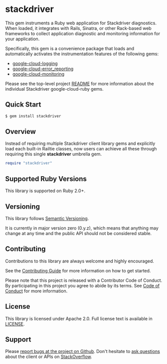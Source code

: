 # stackdriver

This gem instruments a Ruby web application for Stackdriver diagnostics. When loaded, it integrates with Rails, Sinatra, or other Rack-based web frameworks to collect application diagnostic and monitoring information for your application.

Specifically, this gem is a convenience package that loads and automatically activates the instrumentation features of the following gems:
- [google-cloud-logging](../google-cloud-logging)
- [google-cloud-error_reporting](../google-cloud-error_reporting)
- [google-cloud-monitoring](../google-cloud-monitoring)

Please see the top-level project [README](../README.md) for more information about the individual Stackdriver google-cloud-ruby gems.

## Quick Start

```sh
$ gem install stackdriver
```

## Overview
Instead of requiring multiple Stackdriver client library gems and explicitly load each built-in Railtie classes, now users can achieve all these through requiring this single **stackdriver** umbrella gem.
```ruby
require "stackdriver"
```

## Supported Ruby Versions

This library is supported on Ruby 2.0+.

## Versioning

This library follows [Semantic Versioning](http://semver.org/).

It is currently in major version zero (0.y.z), which means that anything may change at any time and the public API should not be considered stable.

## Contributing

Contributions to this library are always welcome and highly encouraged.

See the [Contributing Guide](https://googlecloudplatform.github.io/stackdriver-ruby/#/docs/guides/contributing) for more information on how to get started.

Please note that this project is released with a Contributor Code of Conduct. By participating in this project you agree to abide by its terms. See [Code of Conduct](../CODE_OF_CONDUCT.md) for more information.

## License

This library is licensed under Apache 2.0. Full license text is available in [LICENSE](LICENSE).

## Support

Please [report bugs at the project on Github](https://github.com/GoogleCloudPlatform/google-cloud-ruby/issues).
Don't hesitate to [ask questions](http://stackoverflow.com/questions/tagged/google-cloud-ruby) about the client or APIs on [StackOverflow](http://stackoverflow.com).
